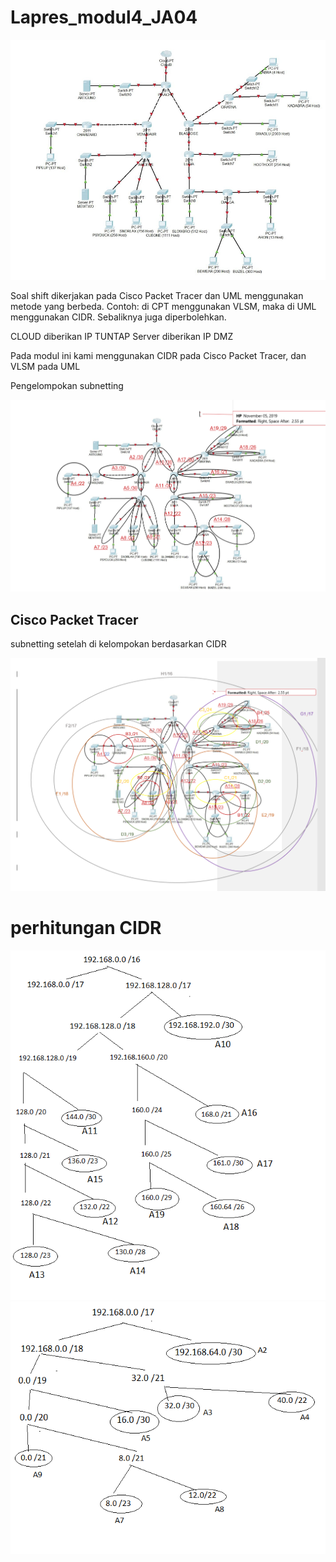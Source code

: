 # Lapres_modul4_JA04
<img src="https://github.com/heirsall/Lapres_Modul4_JA04/blob/master/soal%20shift%20modul%204.png">

<p> 
Soal shift dikerjakan pada Cisco Packet Tracer dan UML menggunakan metode yang
berbeda.
Contoh: di CPT menggunakan VLSM, maka di UML menggunakan CIDR. Sebaliknya
juga diperbolehkan.
</p>

<p>
CLOUD diberikan IP TUNTAP
Server diberikan IP DMZ
</p>

<p> Pada modul ini kami menggunakan CIDR pada Cisco Packet Tracer, dan VLSM pada UML </p>

<p> Pengelompokan subnetting </p>

<img src ="https://github.com/heirsall/Lapres_Modul4_JA04/blob/master/Pengelompokan%20subnetting%20polos.png">

<h2> Cisco Packet Tracer </h2>

<p> subnetting setelah di kelompokan berdasarkan CIDR </p>

<img src="https://github.com/heirsall/Lapres_Modul4_JA04/blob/master/cidr%20fixx.png"> 

# perhitungan CIDR 
<img src="https://github.com/heirsall/Lapres_Modul4_JA04/blob/master/perhitungan%20cidr%20part%201.png">
<img src="https://github.com/heirsall/Lapres_Modul4_JA04/blob/master/perhitungan%20cidr%20part%202.png">

